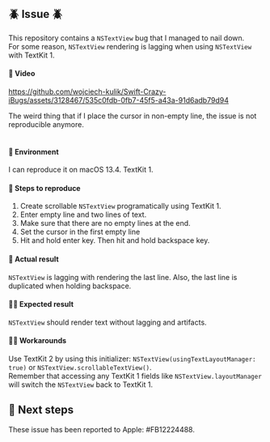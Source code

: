 ## 🪲 Issue 🪲
This repository contains a `NSTextView` bug that I managed to nail down.  
For some reason, `NSTextView` rendering is lagging when using `NSTextView` with TextKit 1.

#### 📸 Video
https://github.com/wojciech-kulik/Swift-Crazy-iBugs/assets/3128467/535c0fdb-0fb7-45f5-a43a-91d6adb79d94

The weird thing that if I place the cursor in non-empty line, the issue is not reproducible anymore.
<br/><br/>

#### 📱 Environment
I can reproduce it on macOS 13.4. TextKit 1.

#### 🐾 Steps to reproduce
1. Create scrollable `NSTextView` programatically using TextKit 1.
2. Enter empty line and two lines of text.
3. Make sure that there are no empty lines at the end.
4. Set the cursor in the first empty line
5. Hit and hold enter key. Then hit and hold backspace key.

#### 🤔 Actual result
`NSTextView` is lagging with rendering the last line. Also, the last line is duplicated when holding backspace.

#### 🙏🏻 Expected result
`NSTextView` should render text without lagging and artifacts.

#### 🥷🏻 Workarounds
Use TextKit 2 by using this initializer: `NSTextView(usingTextLayoutManager: true)` or `NSTextView.scrollableTextView()`.  
Remember that accessing any TextKit 1 fields like `NSTextView.layoutManager` will switch the `NSTextView` back to TextKit 1.

## 📧 Next steps
These issue has been reported to Apple: #FB12224488.
